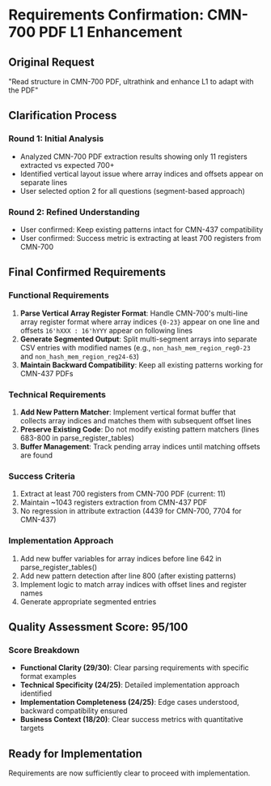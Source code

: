 # Requirements Confirmation: CMN-700 PDF L1 Enhancement

## Original Request
"Read structure in CMN-700 PDF, ultrathink and enhance L1 to adapt with the PDF"

## Clarification Process

### Round 1: Initial Analysis
- Analyzed CMN-700 PDF extraction results showing only 11 registers extracted vs expected 700+
- Identified vertical layout issue where array indices and offsets appear on separate lines
- User selected option 2 for all questions (segment-based approach)

### Round 2: Refined Understanding
- User confirmed: Keep existing patterns intact for CMN-437 compatibility
- User confirmed: Success metric is extracting at least 700 registers from CMN-700

## Final Confirmed Requirements

### Functional Requirements
1. **Parse Vertical Array Register Format**: Handle CMN-700's multi-line array register format where array indices `{0-23}` appear on one line and offsets `16'hXXX : 16'hYYY` appear on following lines
2. **Generate Segmented Output**: Split multi-segment arrays into separate CSV entries with modified names (e.g., `non_hash_mem_region_reg0-23` and `non_hash_mem_region_reg24-63`)
3. **Maintain Backward Compatibility**: Keep all existing patterns working for CMN-437 PDFs

### Technical Requirements
1. **Add New Pattern Matcher**: Implement vertical format buffer that collects array indices and matches them with subsequent offset lines
2. **Preserve Existing Code**: Do not modify existing pattern matchers (lines 683-800 in parse_register_tables)
3. **Buffer Management**: Track pending array indices until matching offsets are found

### Success Criteria
1. Extract at least 700 registers from CMN-700 PDF (current: 11)
2. Maintain ~1043 registers extraction from CMN-437 PDF
3. No regression in attribute extraction (4439 for CMN-700, 7704 for CMN-437)

### Implementation Approach
1. Add new buffer variables for array indices before line 642 in parse_register_tables()
2. Add new pattern detection after line 800 (after existing patterns)
3. Implement logic to match array indices with offset lines and register names
4. Generate appropriate segmented entries

## Quality Assessment Score: 95/100

### Score Breakdown
- **Functional Clarity (29/30)**: Clear parsing requirements with specific format examples
- **Technical Specificity (24/25)**: Detailed implementation approach identified
- **Implementation Completeness (24/25)**: Edge cases understood, backward compatibility ensured
- **Business Context (18/20)**: Clear success metrics with quantitative targets

## Ready for Implementation
Requirements are now sufficiently clear to proceed with implementation.